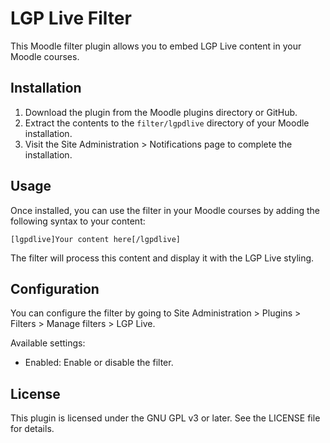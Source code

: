 # LGP Live Filter

This Moodle filter plugin allows you to embed LGP Live content in your Moodle courses.

## Installation

1. Download the plugin from the Moodle plugins directory or GitHub.
2. Extract the contents to the `filter/lgpdlive` directory of your Moodle installation.
3. Visit the Site Administration > Notifications page to complete the installation.

## Usage

Once installed, you can use the filter in your Moodle courses by adding the following syntax to your content:

```
[lgpdlive]Your content here[/lgpdlive]
```

The filter will process this content and display it with the LGP Live styling.

## Configuration

You can configure the filter by going to Site Administration > Plugins > Filters > Manage filters > LGP Live.

Available settings:
- Enabled: Enable or disable the filter.

## License

This plugin is licensed under the GNU GPL v3 or later. See the LICENSE file for details. 